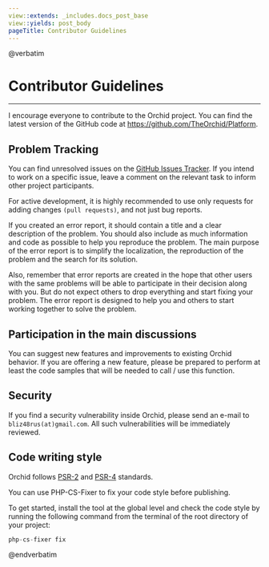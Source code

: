 ```yaml
---
view::extends: _includes.docs_post_base
view::yields: post_body
pageTitle: Contributor Guidelines
---
```

@verbatim
# Contributor Guidelines
----------

I encourage everyone to contribute to the Orchid project.
You can find the latest version of the GitHub code at <https://github.com/TheOrchid/Platform>.

## Problem Tracking

You can find unresolved issues on the [GitHub Issues Tracker](https://github.com/TheOrchid/Platform/issues).
If you intend to work on a specific issue, leave a comment on the relevant task to inform other project participants.


For active development, it is highly recommended to use only requests for adding changes `(pull requests)`, and not just bug reports.

If you created an error report, it should contain a title and a clear description of the problem.
You should also include as much information and code as possible to help you reproduce the problem.
The main purpose of the error report is to simplify the localization, the reproduction of the problem and the search for its solution.

Also, remember that error reports are created in the hope that other users with the same problems will be able to participate in their decision along with you.
But do not expect others to drop everything and start fixing your problem. The error report is designed to help you and others to start working together to solve the problem.



## Participation in the main discussions

You can suggest new features and improvements to existing Orchid behavior.
If you are offering a new feature, please be prepared to perform at least the code samples that will be needed to call / use this function.


## Security

If you find a security vulnerability inside Orchid, please send an e-mail to `bliz48rus(at)gmail.com`.
All such vulnerabilities will be immediately reviewed.




## Code writing style

Orchid follows [PSR-2](https://github.com/php-fig/fig-standards/blob/master/accepted/PSR-2-coding-style-guide-meta.md) and [PSR-4](Https://github.com/php-fig/fig-standards/blob/master/accepted/PSR-4-autoloader.md) standards.


You can use PHP-CS-Fixer to fix your code style before publishing.

To get started, install the tool at the global level and check the code style by running the following command from the terminal of the root directory of your project:

````php
php-cs-fixer fix
````

@endverbatim

